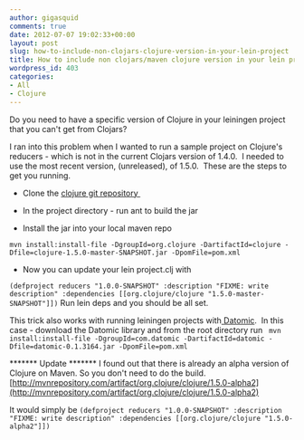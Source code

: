 ```yaml
---
author: gigasquid
comments: true
date: 2012-07-07 19:02:33+00:00
layout: post
slug: how-to-include-non-clojars-clojure-version-in-your-lein-project
title: How to include non clojars/maven clojure version in your lein project
wordpress_id: 403
categories:
- All
- Clojure
---
```


Do you need to have a specific version of Clojure in your leiningen project that you can't get from Clojars?

I ran into this problem when I wanted to run a sample project on Clojure's reducers - which is not in the current Clojars version of 1.4.0.  I needed to use the most recent version, (unreleased), of 1.5.0.  These are the steps to get you running.



	
  * Clone the [clojure git repository ](https://github.com/clojure/clojure/)

	
  * In the project directory - run ant to build the jar

	
  * Install the jar into your local maven repo


`mvn install:install-file -DgroupId=org.clojure -DartifactId=clojure -Dfile=clojure-1.5.0-master-SNAPSHOT.jar -DpomFile=pom.xml`



	
  * Now you can update your lein project.clj with


`(defproject reducers "1.0.0-SNAPSHOT"
:description "FIXME: write description"
:dependencies [[org.clojure/clojure "1.5.0-master-SNAPSHOT"]])`
Run lein deps and you should be all set.



This trick also works with running leiningen projects with[ Datomic](http://datomic.com/).  In this case - download the Datomic library and from the root directory run
` mvn install:install-file -DgroupId=com.datomic -DartifactId=datomic -Dfile=datomic-0.1.3164.jar -DpomFile=pom.xml`

******* Update *******
I found out that there is already an alpha version of Clojure on Maven.  So you don't need to do the build.  [http://mvnrepository.com/artifact/org.clojure/clojure/1.5.0-alpha2](http://mvnrepository.com/artifact/org.clojure/clojure/1.5.0-alpha2)

It would simply be 
`(defproject reducers "1.0.0-SNAPSHOT"
  :description "FIXME: write description"
  :dependencies [[org.clojure/clojure "1.5.0-alpha2"]])`
